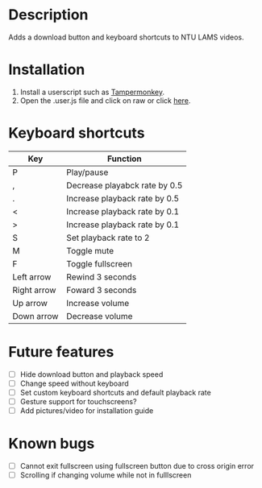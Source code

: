 # Description
Adds a download button and keyboard shortcuts to NTU LAMS videos.

# Installation
1. Install a userscript such as [Tampermonkey](https://www.tampermonkey.net/).
2. Open the .user.js file and click on raw or click [here](https://github.com/klsjadhf/lams_userscript/raw/master/lams.user.js).

# Keyboard shortcuts
Key | Function
----|---------
P | Play/pause
, | Decrease playabck rate by 0.5
. | Increase playback rate by 0.5
< | Increase playback rate by 0.1
\> | Increase playback rate by 0.1
S | Set playback rate to 2
M | Toggle mute
F | Toggle fullscreen
Left arrow | Rewind 3 seconds
Right arrow | Foward 3 seconds
Up arrow | Increase volume
Down arrow | Decrease volume

# Future features
- [ ] Hide download button and playback speed
- [ ] Change speed without keyboard
- [ ] Set custom keyboard shortcuts and default playback rate
- [ ] Gesture support for touchscreens?
- [ ] Add pictures/video for installation guide

# Known bugs
- [ ] Cannot exit fullscreen using fullscreen button due to cross origin error
- [ ] Scrolling if changing volume while not in fulllscreen
